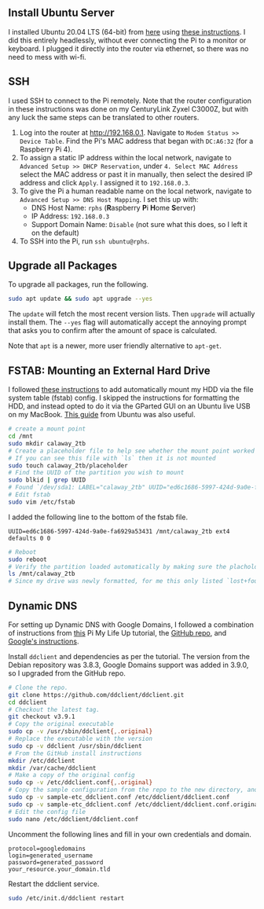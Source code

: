 ## Install Ubuntu Server

I installed Ubuntu 20.04 LTS (64-bit) from [here](https://ubuntu.com/download/raspberry-pi) using [these instructions](https://ubuntu.com/tutorials/how-to-install-ubuntu-on-your-raspberry-pi#1-overview). I did this entirely headlessly, without ever connecting the Pi to a monitor or keyboard. I plugged it directly into the router via ethernet, so there was no need to mess with wi-fi.

## SSH

I used SSH to connect to the Pi remotely. Note that the router configuration in these instructions was done on my CenturyLink Zyxel C3000Z, but with any luck the same steps can be translated to other routers.

1. Log into the router at http://192.168.0.1. Navigate to `Modem Status >> Device Table`. Find the Pi's MAC address that began with `DC:A6:32` (for a Raspberry Pi 4).
1. To assign a static IP address within the local network, navigate to `Advanced Setup >> DHCP Reservation`, under `4. Select MAC Address` select the MAC address or past it in manually, then select the desired IP address and click `Apply`. I assigned it to `192.168.0.3`.
1. To give the Pi a human readable name on the local network, navigate to `Advanced Setup >> DNS Host Mapping`. I set this up with:
    - DNS Host Name: `rphs` (**R**aspberry **P**i **H**ome **S**erver)
    - IP Address: `192.168.0.3`
    - Support Domain Name: `Disable` (not sure what this does, so I left it on the default)
1. To SSH into the Pi, run `ssh ubuntu@rphs`.

## Upgrade all Packages

To upgrade all packages, run the following.
```bash
sudo apt update && sudo apt upgrade --yes
```

The `update` will fetch the most recent version lists. Then `upgrade` will actually install them. The `--yes` flag will automatically accept the annoying prompt that asks you to confirm after the amount of space is calculated.

Note that `apt` is a newer, more user friendly alternative to `apt-get`.

## FSTAB: Mounting an External Hard Drive

I followed [these instructions](./pluralsight_home_server_course_notes.md#adding-external-storage) to add automatically mount my HDD via the file system table (fstab) config. I skipped the instructions for formatting the HDD, and instead opted to do it via the GParted GUI on an Ubuntu live USB on my MacBook. [This guide](https://help.ubuntu.com/community/Fstab) from Ubuntu was also useful.

```bash
# create a mount point
cd /mnt
sudo mkdir calaway_2tb
# Create a placeholder file to help see whether the mount point worked
# If you can see this file with `ls` then it is not mounted
sudo touch calaway_2tb/placeholder
# Find the UUID of the partition you wish to mount
sudo blkid | grep UUID
# Found `/dev/sda1: LABEL="calaway_2tb" UUID="ed6c1686-5997-424d-9a0e-fa6929a53431" TYPE="ext4" PARTUUID="572b7278-ab40-41df-b7a3-f2e0ea77e1a6"`
# Edit fstab
sudo vim /etc/fstab
```

I added the following line to the bottom of the fstab file.
```
UUID=ed6c1686-5997-424d-9a0e-fa6929a53431 /mnt/calaway_2tb ext4 defaults 0 0
```

```bash
# Reboot
sudo reboot
# Verify the partition loaded automatically by making sure the placholder file is not shown
ls /mnt/calaway_2tb
# Since my drive was newly formatted, for me this only listed `lost+found`
```

## Dynamic DNS

For setting up Dynamic DNS with Google Domains, I followed a combination of instructions from  [this](https://pimylifeup.com/raspberry-pi-port-forwarding/) Pi My Life Up tutorial, the [GitHub repo](https://github.com/ddclient/ddclient), and [Google's instructions](https://support.google.com/domains/answer/6147083?hl=en).

Install `ddclient` and dependencies as per the tutorial. The version from the Debian repository was 3.8.3, Google Domains support was added in 3.9.0, so I upgraded from the GitHub repo.

```bash
# Clone the repo.
git clone https://github.com/ddclient/ddclient.git
cd ddclient
# Checkout the latest tag.
git checkout v3.9.1
# Copy the original executable
sudo cp -v /usr/sbin/ddclient{,.original}
# Replace the executable with the version
sudo cp -v ddclient /usr/sbin/ddclient
# From the GitHub install instructions
mkdir /etc/ddclient
mkdir /var/cache/ddclient
# Make a copy of the original config
sudo cp -v /etc/ddclient.conf{,.original}
# Copy the sample configuration from the repo to the new directory, and make a copy of the original
sudo cp -v sample-etc_ddclient.conf /etc/ddclient/ddclient.conf
sudo cp -v sample-etc_ddclient.conf /etc/ddclient/ddclient.conf.original
# Edit the config file
sudo nano /etc/ddclient/ddclient.conf
```

Uncomment the following lines and fill in your own credentials and domain.
```
protocol=googledomains
login=generated_username
password=generated_password
your_resource.your_domain.tld
```

Restart the ddclient service.
```bash
sudo /etc/init.d/ddclient restart
```
